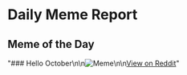# Daily Meme Report

## Meme of the Day
"### Hello October\n\n![Meme](https://i.redd.it/llcqg1gbrttf1.png)\n\n[View on Reddit](https://redd.it/1o125q7)"
